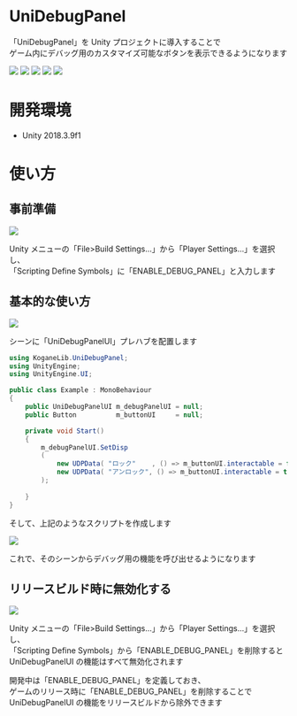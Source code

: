 # UniDebugPanel

「UniDebugPanel」を Unity プロジェクトに導入することで  
ゲーム内にデバッグ用のカスタマイズ可能なボタンを表示できるようになります  

[![](https://img.shields.io/github/release/baba-s/uni-debug-panel.svg?label=latest%20version)](https://github.com/baba-s/uni-debug-panel/releases)
[![](https://img.shields.io/github/release-date/baba-s/uni-debug-panel.svg)](https://github.com/baba-s/uni-debug-panel/releases)
![](https://img.shields.io/badge/Unity-2017.4%2B-red.svg)
![](https://img.shields.io/badge/.NET-3.5%2B-orange.svg)
[![](https://img.shields.io/github/license/baba-s/uni-debug-panel.svg)](https://github.com/baba-s/uni-debug-panel/blob/master/LICENSE)

# 開発環境

- Unity 2018.3.9f1

# 使い方

## 事前準備

<img src="https://cdn-ak.f.st-hatena.com/images/fotolife/b/baba_s/20180805/20180805104628.png" />

Unity メニューの「File>Build Settings...」から「Player Settings...」を選択し、  
「Scripting Define Symbols」に「ENABLE_DEBUG_PANEL」と入力します  

## 基本的な使い方

<img src="https://cdn-ak.f.st-hatena.com/images/fotolife/b/baba_s/20180805/20180805104734.png" />

シーンに「UniDebugPanelUI」プレハブを配置します  

```cs
using KoganeLib.UniDebugPanel;
using UnityEngine;
using UnityEngine.UI;

public class Example : MonoBehaviour
{
    public UniDebugPanelUI m_debugPanelUI = null;
    public Button          m_buttonUI     = null;

    private void Start()
    {
        m_debugPanelUI.SetDisp
        (
            new UDPData( "ロック"    , () => m_buttonUI.interactable = false ),
            new UDPData( "アンロック", () => m_buttonUI.interactable = true  )
        );
        
    }
}
```

そして、上記のようなスクリプトを作成します  

<img src="https://cdn-ak.f.st-hatena.com/images/fotolife/b/baba_s/20180805/20180805105108.gif" />

これで、そのシーンからデバッグ用の機能を呼び出せるようになります  

## リリースビルド時に無効化する

<img src="https://cdn-ak.f.st-hatena.com/images/fotolife/b/baba_s/20180805/20180805110417.png" />

Unity メニューの「File>Build Settings...」から「Player Settings...」を選択し、  
「Scripting Define Symbols」から「ENABLE_DEBUG_PANEL」を削除すると  
UniDebugPanelUI の機能はすべて無効化されます  

開発中は「ENABLE_DEBUG_PANEL」を定義しておき、  
ゲームのリリース時に「ENABLE_DEBUG_PANEL」を削除することで  
UniDebugPanelUI の機能をリリースビルドから除外できます  